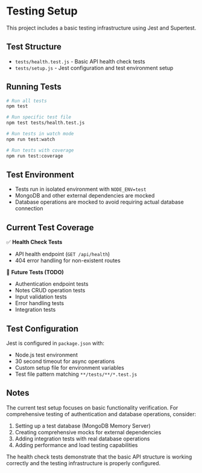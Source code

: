 # Testing Setup

This project includes a basic testing infrastructure using Jest and Supertest.

## Test Structure

- `tests/health.test.js` - Basic API health check tests
- `tests/setup.js` - Jest configuration and test environment setup

## Running Tests

```bash
# Run all tests
npm test

# Run specific test file
npm test tests/health.test.js

# Run tests in watch mode
npm run test:watch

# Run tests with coverage
npm run test:coverage
```

## Test Environment

- Tests run in isolated environment with `NODE_ENV=test`
- MongoDB and other external dependencies are mocked
- Database operations are mocked to avoid requiring actual database connection

## Current Test Coverage

✅ **Health Check Tests**
- API health endpoint (`GET /api/health`)
- 404 error handling for non-existent routes

🔄 **Future Tests (TODO)**
- Authentication endpoint tests
- Notes CRUD operation tests
- Input validation tests
- Error handling tests
- Integration tests

## Test Configuration

Jest is configured in `package.json` with:
- Node.js test environment
- 30 second timeout for async operations
- Custom setup file for environment variables
- Test file pattern matching `**/tests/**/*.test.js`

## Notes

The current test setup focuses on basic functionality verification. For comprehensive testing of authentication and database operations, consider:

1. Setting up a test database (MongoDB Memory Server)
2. Creating comprehensive mocks for external dependencies
3. Adding integration tests with real database operations
4. Adding performance and load testing capabilities

The health check tests demonstrate that the basic API structure is working correctly and the testing infrastructure is properly configured.
